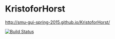 # KristoforHorst

http://smu-gui-spring-2015.github.io/KristoforHorst/

[![Build Status](https://travis-ci.org/KristoforHorst/KristoforHorst.svg?branch=master)](https://travis-ci.org/KristoforHorst/KristoforHorst)


